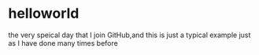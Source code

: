 helloworld
==========

the very speical day that I join GitHub,and this is just a typical example just as I have done many times before
